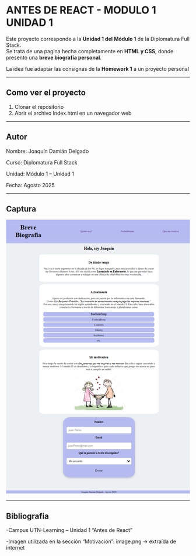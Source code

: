# ANTES DE REACT - MODULO 1 UNIDAD 1

Este proyecto corresponde a la **Unidad 1 del Módulo 1** de la Diplomatura Full Stack.  
Se trata de una pagina hecha completamente en **HTML y CSS**, donde presento una **breve biografía personal**.

La idea fue adaptar las consignas de la **Homework 1** a un proyecto personal

---

## Como ver el proyecto

1. Clonar el repositorio
2. Abrir el archivo Index.html en un navegador web

---

## Autor

Nombre: Joaquín Damián Delgado

Curso: Diplomatura Full Stack

Unidad: Módulo 1 – Unidad 1

Fecha: Agosto 2025

---

## Captura

![screenShots pagina](./public/screenshots.png)

---

## Bibliografia

-Campus UTN-Learning – Unidad 1 “Antes de React”

-Imagen utilizada en la sección “Motivación”: image.png → extraída de internet

